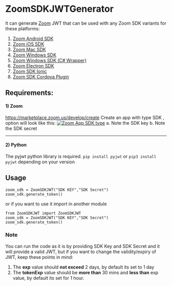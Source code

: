 # ZoomSDKJWTGenerator
It can generate [Zoom](https://zoom.us) JWT that can be used with any Zoom SDK variants for these platforms:
1. [Zoom Android SDK](https://marketplace.zoom.us/docs/sdk/native-sdks/android "Zoom Android SDK")
2. [Zoom iOS SDK](https://marketplace.zoom.us/docs/sdk/native-sdks/iOS "Zoom iOS SDK")
3. [Zoom Mac SDK](https://marketplace.zoom.us/docs/sdk/native-sdks/macos "Zoom Mac SDK")
4. [Zoom Windows SDK](https://marketplace.zoom.us/docs/sdk/native-sdks/windows "Zoom Windows SDK")
5. [Zoom Windows SDK (C# Wrapper)](https://marketplace.zoom.us/docs/sdk/native-sdks/windows/c-sharp-wrapper "Zoom Windows SDK (C# Wrapper)")
6. [Zoom Electron SDK](https://marketplace.zoom.us/docs/sdk/native-sdks/electron "Zoom Electron SDK")
7. [Zoom SDK Ionic](https://marketplace.zoom.us/docs/sdk/native-sdks/ionic/overview "Zoom SDK Ionic")
8. [Zoom SDK Cordova Plugin](https://marketplace.zoom.us/docs/sdk/native-sdks/ionic/overview "Zoom SDK Cordova Plugin")


## Requirements:

#### 1) Zoom
https://marketplace.zoom.us/develop/create
Create an app with type SDK , option will look like this:
[![Zoom App SDK type](https://dl.dropboxusercontent.com/s/e49i9ni9zje4o6d/zoomsdkappcreate.png "Zoom App SDK type")](https://dl.dropboxusercontent.com/s/e49i9ni9zje4o6d/zoomsdkappcreate.png "Zoom App SDK type")
a. Note the SDK key 
b. Note the SDK secret 

------------


#### 2) Python
The pyjwt python library is required. `pip install pyjwt` or `pip3 install pyjwt` depending on your version


## Usage
```
zoom_sdk = ZoomSDKJWT("SDK KEY","SDK Secret")
zoom_sdk.generate_token()
```
or if you want to use it import in another module
```
from ZoomSDKJWT import ZoomSDKJWT
zoom_sdk = ZoomSDKJWT("SDK KEY","SDK Secret")
zoom_sdk.generate_token()
```

### Note
You can run the code as it is by providing SDK Key and SDK Secret and it will provide a valid JWT, but if you want to change the validity/expiry of JWT, keep these points in mind:
1. The **exp** value should **not exceed** 2 days, by default its set to 1 day 
2. The **tokenExp**  value should be **more than** 30 mins and **less than** exp value, by default its set for 1 hour.
